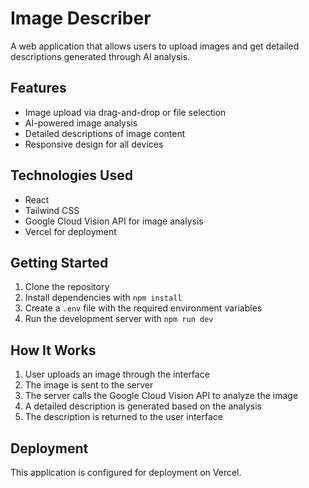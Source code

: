 # Image Describer

A web application that allows users to upload images and get detailed descriptions generated through AI analysis.

## Features

- Image upload via drag-and-drop or file selection
- AI-powered image analysis
- Detailed descriptions of image content
- Responsive design for all devices

## Technologies Used

- React
- Tailwind CSS
- Google Cloud Vision API for image analysis
- Vercel for deployment

## Getting Started

1. Clone the repository
2. Install dependencies with `npm install`
3. Create a `.env` file with the required environment variables
4. Run the development server with `npm run dev`

## How It Works

1. User uploads an image through the interface
2. The image is sent to the server
3. The server calls the Google Cloud Vision API to analyze the image
4. A detailed description is generated based on the analysis
5. The description is returned to the user interface

## Deployment

This application is configured for deployment on Vercel.